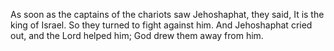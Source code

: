 As soon as the captains of the chariots saw Jehoshaphat, they said, It is the king of Israel. So they turned to fight against him. And Jehoshaphat cried out, and the Lord helped him; God drew them away from him.
